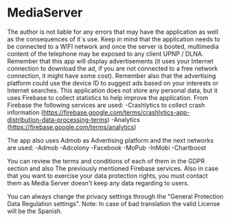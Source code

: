 # MediaServer

The author is not liable for any errors that may have the application as well as the consequences of it´s use.
Keep in mind that the application needs to be connected to a WIFI network and once the server is booted, multimedia content of the telephone may be exposed to any client UPNP / DLNA.
Remember that this app will display advertisements (it uses your Internet connection to download the ad, if you are not connected to a free network connection, it might have some cost).
Remember also that the advertising platform could use the device ID to suggest ads based on your interests or Internet searches.
This application does not store any personal data, but it uses Firebase to collect statistics to help improve the application.
From Firebase the following services are used:
-Crashlytics to collect crash information (https://firebase.google.com/terms/crashlytics-app-distribution-data-processing-terms)
-Analytics (https://firebase.google.com/terms/analytics)

The app also uses Admob as Advertising platform and the next networks are used:
-Admob
-Adcolony
-Facebook
-MoPub
-InMobi
-Chartboost

You can review the terms and conditions of each of them in the GDPR section and also The previously mentioned Firebase services. Also in case that you want to exercise your data protection rights, you must contact them as Media Server doesn't keep any data regarding to users.

You can always change the privacy settings through the "General Protection Data Regulation settings".
Note: In case of bad translation the valid License will be the Spanish.
